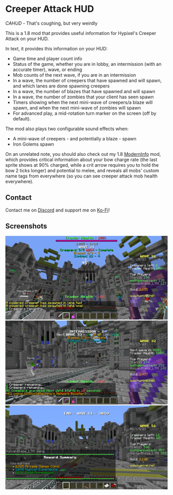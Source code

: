 # Creeper Attack HUD

*CAHUD* - That's coughing, but very weirdly

This is a 1.8 mod that provides useful information for Hypixel's Creeper Attack on your HUD.

In text, it provides this information on your HUD:
- Game time and player count info
- Status of the game, whether you are in lobby, an intermission (with an accurate timer), wave, or ending
- Mob counts of the next wave, if you are in an intermission
- In a wave, the number of creepers that have spawned and will spawn, and which lanes are done spawning creepers
- In a wave, the number of blazes that have spawned and will spawn
- In a wave, the number of zombies that your client has seen spawn
- Timers showing when the next mini-wave of creepers/a blaze will spawn, and when the next mini-wave of zombies will spawn
- For advanced play, a mid-rotation turn marker on the screen (off by default).

The mod also plays two configurable sound effects when:
- A mini-wave of creepers - and potentially a blaze - spawn
- Iron Golems spawn

On an unrelated note, you should also check out my 1.8 [ModernInfo](https://github.com/xMGZx/ModernInfo) mod, which provides critical information about your bow charge rate (the last sprite shows at 90% charged, while a crit arrow requires you to hold the bow 2 ticks longer) and potential to melee, and reveals all mobs' custom name tags from everywhere (so you can see creeper attack mob health everywhere).

## Contact

Contact me on [Discord](https://discord.gg/pBFqEcXvW5) and support me on [Ko-Fi](https://ko-fi.com/mathgeniuszach)!

## Screenshots

![wave](screenshots/wave.png)
![intermission](screenshots/intermission.png)
![end](screenshots/end.png)
